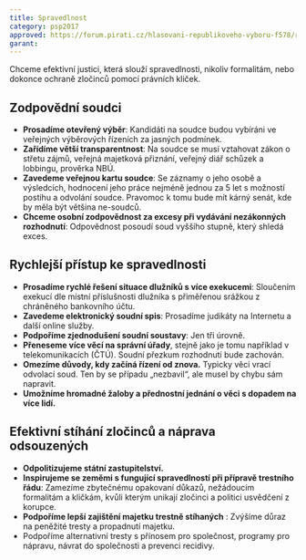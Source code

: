 ```yaml
---
title: Spravedlnost
category: psp2017
approved: https://forum.pirati.cz/hlasovani-republikoveho-vyboru-f578/rv-23-2017-program-2017-ministerstvo-spravedlnosti-rh1k-t36876.html
garant:
---
```


Chceme efektivní justici, která slouží spravedlnosti, nikoliv formalitám, nebo dokonce ochraně zločinců pomocí právních kliček.

## Zodpovědní soudci

- **Prosadíme otevřený výběr**: Kandidáti na soudce budou vybíráni ve veřejných výběrových řízeních za jasných podmínek.
- **Zařídíme větší transparentnost**: Na soudce se musí vztahovat zákon o střetu zájmů, veřejná majetková přiznání, veřejný diář schůzek a lobbingu, prověrka NBÚ.
- **Zavedeme veřejnou kartu soudce**: Se záznamy o jeho osobě a výsledcích, hodnocení jeho práce nejméně jednou za 5 let s možností postihu a odvolání soudce. Pravomoc k tomu bude mít kárný senát, kde by měla být většina ne-soudců.
- **Chceme osobní zodpovědnost za excesy při vydávání nezákonných rozhodnutí**: Odpovědnost posoudí soud vyššího stupně, který shledá exces.

## Rychlejší přístup ke spravedlnosti
- **Prosadíme rychlé řešení situace dlužníků s více exekucemi**:  Sloučením exekucí dle místní příslušnosti dlužníka s přiměřenou srážkou z chráněného bankovního účtu.
- **Zavedeme elektronický soudní spis**: Prosadíme judikáty na Internetu a další online služby.
- **Podpoříme zjednodušení soudní soustavy**: Jen tři úrovně.
- **Přeneseme více věcí na správní úřady**, stejně jako je tomu například v telekomunikacích (ČTÚ). Soudní přezkum rozhodnutí bude zachován.
- **Omezíme důvody, kdy začíná řízení od znova.** Typicky věci vrací odvolací soud. Ten by se případu „nezbavil“, ale musel by chybu sám napravit.
- **Umožníme hromadné žaloby a přednostní jednání o věci s dopadem na více lidí.**

## Efektivní stíhání zločinců a náprava odsouzených

- **Odpolitizujeme státní zastupitelství.**
- **Inspirujeme se zeměmi s fungující spravedlností při přípravě trestního řádu**: Zamezíme zbytečnému opakovaní důkazů, nežádoucím formalitám a kličkám, kvůli kterým unikají zločinci a politici usvědčení z korupce.
- **Podpoříme lepší zajištění majetku trestně stíhaných**
: Zvýšíme důraz na peněžité tresty a propadnutí majetku.
- Podpoříme alternativní tresty s přínosem pro společnost, programy pro nápravu, návrat do společnosti a prevenci recidivy.
